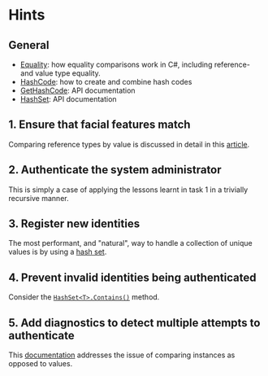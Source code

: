 # Hints

## General

- [Equality][equality]: how equality comparisons work in C#, including reference- and value type equality.
- [HashCode][hash-code]: how to create and combine hash codes
- [GetHashCode][get-hash-code]: API documentation
- [HashSet][hash-set]: API documentation

## 1. Ensure that facial features match

Comparing reference types by value is discussed in detail in this [article][value-equality].

## 2. Authenticate the system administrator

This is simply a case of applying the lessons learnt in task 1 in a trivially recursive manner.

## 3. Register new identities

The most performant, and "natural", way to handle a collection of unique values is by using a [hash set][hash-set].

## 4. Prevent invalid identities being authenticated

Consider the [`HashSet<T>.Contains()`][hash-set-contains] method.

## 5. Add diagnostics to detect multiple attempts to authenticate

This [documentation][reference-equality] addresses the issue of comparing instances as opposed to values.

[equality]: https://docs.microsoft.com/en-us/dotnet/csharp/programming-guide/statements-expressions-operators/equality-comparisons
[hash-set]: https://docs.microsoft.com/en-us/dotnet/api/system.collections.generic.hashset-1?view=netcore-3.1
[hash-code]: https://docs.microsoft.com/en-us/dotnet/api/system.hashcode?view=netcore-3.1
[get-hash-code]: https://docs.microsoft.com/en-us/dotnet/api/system.object.gethashcode?view=netcore-3.1
[reference-equality]: https://docs.microsoft.com/en-us/dotnet/csharp/programming-guide/statements-expressions-operators/equality-comparisons#reference-equality
[value-equality]: https://docs.microsoft.com/en-us/dotnet/csharp/programming-guide/statements-expressions-operators/how-to-define-value-equality-for-a-type
[hash-set-contains]: https://docs.microsoft.com/en-us/dotnet/api/system.collections.generic.hashset-1.contains?view=netcore-3.1
